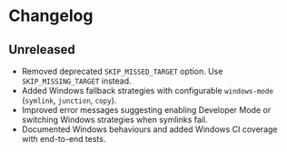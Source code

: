 # Changelog

## Unreleased
- Removed deprecated `SKIP_MISSED_TARGET` option. Use `SKIP_MISSING_TARGET` instead.
- Added Windows fallback strategies with configurable `windows-mode` (`symlink`, `junction`, `copy`).
- Improved error messages suggesting enabling Developer Mode or switching Windows strategies when symlinks fail.
- Documented Windows behaviours and added Windows CI coverage with end-to-end tests.
